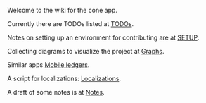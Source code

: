 
Welcome to the wiki for the cone app.

Currently there are TODOs listed at [TODOs](../TODOs).

Notes on setting up an environment for contributing are at
[SETUP](../SETUP).

Collecting diagrams to visualize the project at [Graphs](../Graphs).

Similar apps [Mobile ledgers](../Mobile-ledgers).

A script for localizations: [Localizations](../Localizations).

A draft of some notes is at [Notes](../Notes).

